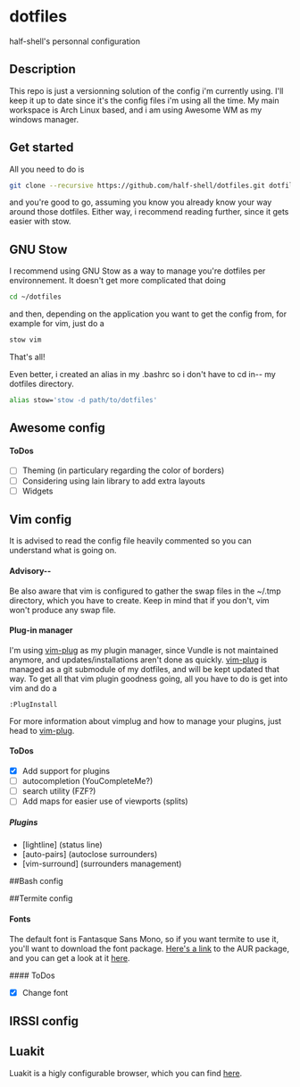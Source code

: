 # dotfiles
half-shell's personnal configuration

## Description
This repo is just a versionning solution of the config i'm currently using. I'll keep it
up to date since it's the config files i'm using all the time. My main workspace is Arch Linux based, and i am using Awesome WM as my windows manager.

## Get started
All you need to do is
```bash
git clone --recursive https://github.com/half-shell/dotfiles.git dotfiles/
```
and you're good to go, assuming you know you already know your way around those dotfiles. Either way, i recommend reading further, since it gets easier with stow.

## GNU Stow
I recommend using GNU Stow as a way to manage you're dotfiles per environnement. It doesn't get more complicated that doing
```bash
cd ~/dotfiles
```
and then, depending on the application you want to get the config from, for example for vim, just do a
```bash
stow vim
```
That's all!

Even better, i created an alias in my .bashrc so i don't have to cd in--  my dotfiles directory.
```bash
alias stow='stow -d path/to/dotfiles'
```

## Awesome config
#### ToDos
* [ ] Theming (in particulary regarding the color of borders)
* [ ] Considering using lain library to add extra layouts
* [ ] Widgets

## Vim config
It is advised to read the config file heavily commented so you can understand what is going on.
#### Advisory-- 
Be also aware that vim is configured to gather the swap files in the ~/.tmp directory, which you have to create. Keep in mind that if you don't, vim won't produce any swap file.
#### Plug-in manager
I'm using [vim-plug] as my plugin manager, since Vundle is not maintained anymore, and updates/installations aren't done as quickly.
[vim-plug] is managed as a git submodule of my dotfiles, and  will be kept updated that way.
To get all that vim plugin goodness going, all you have to do is get into vim and do a 
```
:PlugInstall
```
For more information about vimplug and how to manage your plugins, just head to [vim-plug].
#### ToDos
* [x] Add support for plugins
* [ ] autocompletion (YouCompleteMe?)
* [ ] search utility (FZF?)
* [ ] Add maps for easier use of viewports (splits)

##### Plugins
* [lightline] (status line)
* [auto-pairs] (autoclose surrounders)
* [vim-surround] (surrounders management)

##Bash config

##Termite config
#### Fonts
The default font is Fantasque Sans Mono, so if you want termite to use it, you'll want to download the font package. [Here's a link][aur-font] to the AUR package, and you can get a look at it [here][fontlibrary].

#### ToDos
* [x] Change font 

## IRSSI config

## Luakit
Luakit is a higly configurable browser, which you can find [here][luakit].

[vim-plug]: https://github.com/junegunn/vim-plug
[aur-font]: https://aur.archlinux.org/packages/ttf-fantasque-sans
[fontlibrary]: https://fontlibrary.org/en/font/fantasque-sans-mono
[luakit]: http://mason-larobina.github.io/luakit
